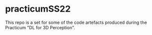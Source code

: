 # practicumSS22

This repo is a set for some of the code artefacts produced during the Practicum "DL for 3D Perception". 
